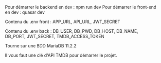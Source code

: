 Pour démarrer le backend en dev : npm run dev
Pour démarrer le front-end en dev : quasar dev

Contenu du .env front :
  APP_URL, API_URL, JWT_SECRET

Contenu du .env back : 
  DB_USER, DB_PWD, DB_HOST, DB_NAME, DB_PORT, JWT_SECRET, TMDB_ACCESS_TOKEN

Tourne sur une BDD MariaDB 11.2.2
 
Il vous faut une clé d'API TMDB pour démarrer le projet.
